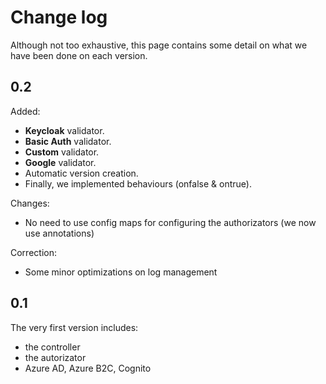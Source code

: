 # Change log
Although not too exhaustive, this page contains some detail on what we have been done on each version.

## 0.2
Added:
  - **Keycloak** validator.
  - **Basic Auth** validator.
  - **Custom** validator.
  - **Google** validator.
  - Automatic version creation.
  - Finally, we implemented behaviours (onfalse & ontrue).

Changes:
  - No need to use config maps for configuring the authorizators (we now use annotations)

Correction:
  - Some minor optimizations on log management


## 0.1
The very first version includes:
  - the controller
  - the autorizator
  - Azure AD, Azure B2C, Cognito